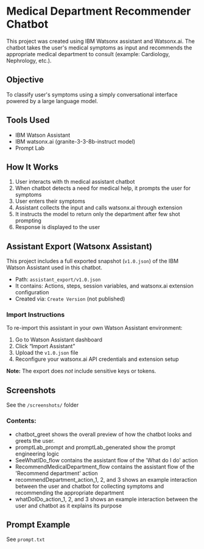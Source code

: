 # Medical Department Recommender Chatbot

This project was created using IBM Watsonx assistant and Watsonx.ai. The chatbot takes the user's medical symptoms as input and recommends the appropriate medical department to consult (example: Cardiology, Nephrology, etc.).

## Objective
To classify user's symptoms using a simply conversational interface powered by a large language model.

## Tools Used
- IBM Watson Assistant
- IBM watsonx.ai (granite-3-3-8b-instruct model)
- Prompt Lab

## How It Works
1. User interacts with th medical assistant chatbot
2. When chatbot detects a need for medical help, it prompts the user for symptoms
3. User enters their symptoms
4. Assistant collects the input and calls watsonx.ai through extension
5. It instructs the model to return only the department after few shot prompting
6. Response is displayed to the user

## Assistant Export (Watsonx Assistant)
This project includes a full exported snapshot (`v1.0.json`) of the IBM Watson Assistant used in this chatbot.

- Path: `assistant_export/v1.0.json`
- It contains: Actions, steps, session variables, and watsonx.ai extension configuration
- Created via: `Create Version` (not published)

### Import Instructions
To re-import this assistant in your own Watson Assistant environment:
1. Go to Watson Assistant dashboard
2. Click “Import Assistant”
3. Upload the `v1.0.json` file
4. Reconfigure your watsonx.ai API credentials and extension setup

**Note:** The export does *not* include sensitive keys or tokens.

## Screenshots
See the `/screenshots/` folder

### Contents:
- chatbot_greet shows the overall preview of how the chatbot looks and greets the user.
- promptLab_prompt and promptLab_generated show the prompt engineering logic
- SeeWhatIDo_flow contains the assistant flow of the 'What do I do' action
- RecommendMedicalDepartment_flow contains the assistant flow of the 'Recommend department' action
- recommendDepartment_action_1, 2, and 3 shows an example interaction between the user and chatbot for collecting symptoms and recommending the appropriate department
- whatDoIDo_action_1, 2, and 3 shows an example interaction between the user and chatbot as it explains its purpose

## Prompt Example
See `prompt.txt`
